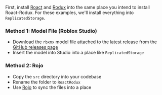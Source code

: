 First, install [Roact](https://github.com/Roblox/Roact) and [Rodux](https://github.com/Roblox/Rodux) into the same place you intend to install Roact-Rodux. For these examples, we'll install everything into `ReplicatedStorage`.

### Method 1: Model File (Roblox Studio)
* Download the `rbxmx` model file attached to the latest release from the [GitHub releases page](https://github.com/Roblox/Roact-Rodux/releases)
* Insert the model into Studio into a place like `ReplicatedStorage`

### Method 2: Rojo
* Copy the `src` directory into your codebase
* Rename the folder to `RoactRodux`
* Use [Rojo](https://github.com/LPGhatguy/rojo) to sync the files into a place